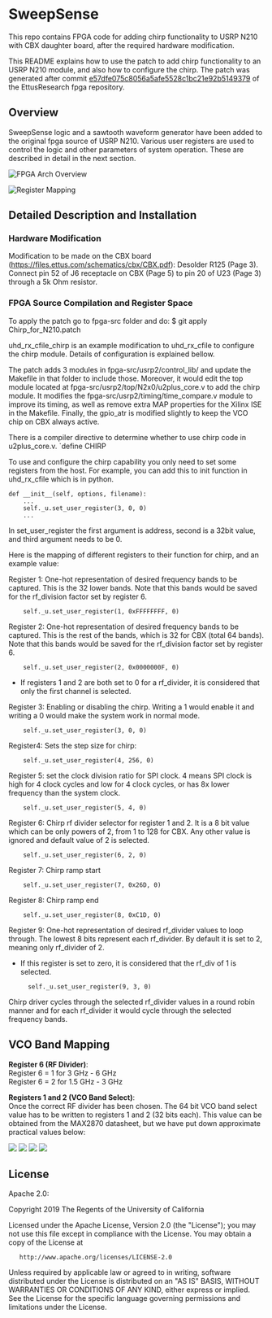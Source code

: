 # SweepSense
This repo contains FPGA code for adding chirp functionality to USRP N210 with 
CBX daughter board, after the required hardware modification.

This README explains how to use the patch to add chirp functionality to an USRP
N210 module, and also how to configure the chirp. The patch was generated after
commit [e57dfe075c8056a5afe5528c1bc21e92b5149379](https://github.com/EttusResearch/fpga/commit/e57dfe075c8056a5afe5528c1bc21e92b5149379) of the EttusResearch fpga repository. 

## Overview

SweepSense logic and a sawtooth waveform generator have been added to the original
fpga source of USRP N210. Various user registers are used to control the logic
and other parameters of system operation. These are described in detail in the next
section.

![FPGA Arch Overview][image1]


![Register Mapping][image2]

[image1]: ../docs/FPGA_arch_over.png
[image2]: ../docs/fpga_reg_map.png


## Detailed Description and Installation

### Hardware Modification

Modification to be made on the CBX board (https://files.ettus.com/schematics/cbx/CBX.pdf): Desolder R125 (Page 3). Connect pin 52 of J6 receptacle on CBX (Page 5) to pin 20 of U23 (Page 3) through a 5k Ohm resistor.

### FPGA Source Compilation and Register Space

To apply the patch go to fpga-src folder and do:
    $ git apply Chirp_for_N210.patch

uhd_rx_cfile_chirp is an example modification to uhd_rx_cfile to configure the
chirp module. Details of configuration is explained bellow. 

The patch adds 3 modules in fpga-src/usrp2/control_lib/ and update the Makefile
in that folder to include those.  Moreover, it would edit the top module
located at fpga-src/usrp2/top/N2x0/u2plus_core.v to add the chirp module.
It modifies the fpga-src/usrp2/timing/time_compare.v module to improve
its timing, as well as remove extra MAP properties for the Xilinx ISE in the
Makefile. Finally, the gpio_atr is modified slightly to keep the VCO chip on
CBX always active.

There is a compiler directive to determine whether to use chirp code in
u2plus_core.v.
`define CHIRP

To use and configure the chirp capability you only need to set some registers
from the host. For example, you can add this to init function in uhd_rx_cfile
which is in python.

    def __init__(self, options, filename):
        ...
        self._u.set_user_register(3, 0, 0)
        ...

In set_user_register the first argument is address, second is a 32bit value,
and third argument needs to be 0.

Here is the mapping of different registers to their function for chirp, and an
example value:

Register 1:
One-hot representation of desired frequency bands to be captured. This is the
32 lower bands. Note that this bands would be saved for the rf_division factor
set by register 6.

        self._u.set_user_register(1, 0xFFFFFFFF, 0)

Register 2:
One-hot representation of desired frequency bands to be captured. This is the
rest of the bands, which is 32 for CBX (total 64 bands). Note that this bands
would be saved for the rf_division factor set by register 6.

        self._u.set_user_register(2, 0x0000000F, 0)

* If registers 1 and 2 are both set to 0 for a rf_divider, it is considered
that only the first channel is selected.

Register 3:
Enabling or disabling the chirp. Writing a 1 would enable it and writing a 0
would make the system work in normal mode.

        self._u.set_user_register(3, 0, 0)

Register4:
Sets the step size for chirp:

        self._u.set_user_register(4, 256, 0)

Register 5:
set the clock division ratio for SPI clock. 4 means SPI clock is high for 
4 clock cycles and low for 4 clock cycles, or has 8x lower frequency than 
the system clock. 

        self._u.set_user_register(5, 4, 0)

Register 6:
Chirp rf divider selector for register 1 and 2. It is a 8 bit value which can
be only powers of 2, from 1 to 128 for CBX. Any other value is ignored and
default value of 2 is selected.

        self._u.set_user_register(6, 2, 0)

Register 7:
Chirp ramp start

        self._u.set_user_register(7, 0x26D, 0)

Register 8:
Chirp ramp end

        self._u.set_user_register(8, 0xC1D, 0)

Register 9:
One-hot representation of desired rf_divider values to loop through. The
lowest 8 bits represent each rf_divider. By default it is set to 2, meaning
only rf_divider of 2.
* If this register is set to zero, it is considered that the rf_div of 1 is
selected.

        self._u.set_user_register(9, 3, 0)

Chirp driver cycles through the selected rf_divider values in a round robin
manner and for each rf_divider it would cycle through the selected frequency
bands.

## VCO Band Mapping

**Register 6 (RF Divider)**:   
Register 6 = 1 for 3 GHz - 6 GHz   
Register 6 = 2 for 1.5 GHz - 3 GHz

**Registers 1 and 2 (VCO Band Select)**:  
Once the correct RF divider has been chosen. The 64 bit VCO band select value has to be
written to registers 1 and 2 (32 bits each). This value can be obtained from the MAX2870
datasheet, but we have put down approximate practical values below:


![][vco1]
![][vco2]
![][vco3]
![][vco4]

[vco1]: ../docs/2_3Ghz_VCObandmap.png
[vco2]: ../docs/3_4GHZ_VCObandmap.png
[vco3]: ../docs/4_5Ghz_VCObandmap.png
[vco4]: ../docs/5_6Ghz_VCObandmap.png

## License

Apache 2.0:

   Copyright 2019 The Regents of the University of California

   Licensed under the Apache License, Version 2.0 (the "License");
   you may not use this file except in compliance with the License.
   You may obtain a copy of the License at

       http://www.apache.org/licenses/LICENSE-2.0

   Unless required by applicable law or agreed to in writing, software
   distributed under the License is distributed on an "AS IS" BASIS,
   WITHOUT WARRANTIES OR CONDITIONS OF ANY KIND, either express or implied.
   See the License for the specific language governing permissions and
   limitations under the License.
